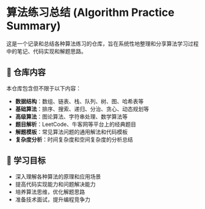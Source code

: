 # 算法练习总结 (Algorithm Practice Summary)
这是一个记录和总结各种算法练习的仓库，旨在系统性地整理和分享算法学习过程中的笔记、代码实现和解题思路。
## 📝 仓库内容
本仓库包含但不限于以下内容：
- **数据结构**：数组、链表、栈、队列、树、图、哈希表等
- **基础算法**：排序、搜索、递归、分治、贪心、动态规划等
- **高级算法**：图论算法、字符串处理、数学算法等
- **题目解析**：LeetCode、牛客网等平台上的经典题目
- **解题模板**：常见算法问题的通用解法和代码模板
- **复杂度分析**：时间复杂度和空间复杂度的分析总结
## 🎯 学习目标
- 深入理解各种算法的原理和应用场景
- 提高代码实现能力和问题解决能力
- 培养算法思维，优化解题思路
- 准备技术面试，提升编程竞争力